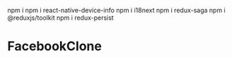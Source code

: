 npm i
npm i react-native-device-info
npm i i18next
npm i redux-saga
npm i @reduxjs/toolkit
npm i redux-persist
# FacebookClone